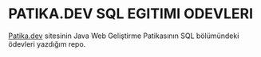 # PATIKA.DEV SQL EGITIMI ODEVLERI

[Patika.dev](https://www.patika.dev/) sitesinin Java Web Geliştirme Patikasının SQL bölümündeki ödevleri yazdığım repo.

